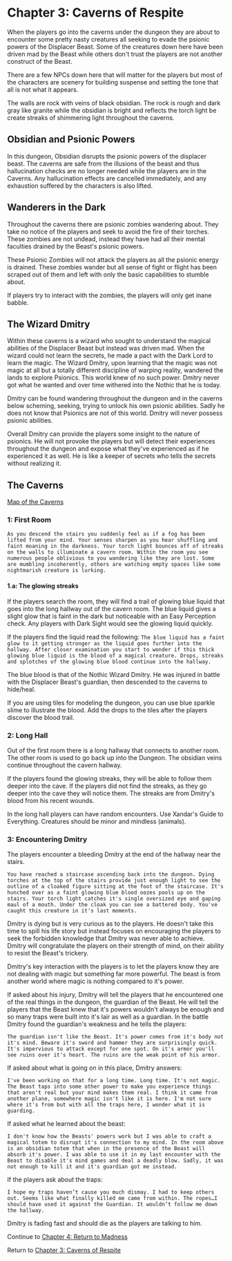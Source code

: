 # Chapter 3: Caverns of Respite

When the players go into the caverns under the dungeon they are about to encounter some pretty nasty creatures all seeking to evade the psionic powers of the Displacer Beast. Some of the creatures down here have been driven mad by the Beast while others don't trust the players are not another construct of the Beast.

There are a few NPCs down here that will matter for the players but most of the characters are scenery for building suspense and setting the tone that all is not what it appears. 

The walls are rock with veins of black obsidian. The rock is rough and dark gray like granite while the obsidian is bright and reflects the torch light be create streaks of shimmering light throughout the caverns.

## Obsidian and Psionic Powers

In this dungeon, Obsidian disrupts the psionic powers of the displacer beast. The caverns are safe from the illusions of the beast and thus hallucination checks are no longer needed while the players are in the Caverns. Any hallucination effects are cancelled immediately, and any exhaustion suffered by the characters is also lifted.

## Wanderers in the Dark

Throughout the caverns there are psionic zombies wandering about. They take no notice of the players and seek to avoid the fire of their torches. These zombies are not undead, instead they have had all their mental faculties drained by the Beast's psionic powers.

These Psionic Zombies will not attack the players as all the psionic energy is drained. These zombies wander but all sense of fight or flight has been scraped out of them and left with only the basic capabilities to stumble about.

If players try to interact with the zombies, the players will only get inane babble.

## The Wizard Dmitry

Within these caverns is a wizard who sought to understand the magical abilities of the Displacer Beast but instead was driven mad. When the wizard could not learn the secrets, he made a pact with the Dark Lord to learn the magic. The Wizard Dmitry, upon learning that the magic was not magic at all but a totally different discipline of warping reality, wandered the lands to explore Psionics. This world knew of no such power. Dmitry never got what he wanted and over time withered into the Nothic that he is today.

Dmitry can be found wandering throughout the dungeon and in the caverns below scheming, seeking, trying to unlock his own psionic abilities. Sadly he does not know that Psionics are not of this world. Dmitry will never possess psionic abilities.

Overall Dmitry can provide the players some insight to the nature of psionics. He will not provoke the players but will detect their experiences throughout the dungeon and expose what they've experienced as if he experienced it as well. He is like a keeper of secrets who tells the secrets without realizing it.

## The Caverns
[Map of the Caverns](images/MapOfCaverns.jpg)

### 1: First Room

`As you descend the stairs you suddenly feel as if a fog has been lifted from your mind. Your senses sharpen as you hear shuffling and faint moaning in the darkness. Your torch light bounces off of streaks on the walls to illuminate a cavern room. Within the room you see numerous people oblivious to you wandering like they are lost. Some are mumbling incoherently, others are watching empty spaces like some nightmarish creature is lurking.`

#### 1.a: The glowing streaks

If the players search the room, they will find a trail of glowing blue liquid that goes into the long hallway out of the cavern room. The blue liquid gives a slight glow that is faint in the dark but noticeable with an Easy Perception check. Any players with Dark Sight would see the glowing liquid quickly.

If the players find the liquid read the following:
`The blue liquid has a faint glow to it getting stronger as the liquid goes further into the hallway. After closer examination you start to wonder if this thick glowing blue liquid is the blood of a magical creature. Drops, streaks and splotches of the glowing blue blood continue into the hallway.`

The blue blood is that of the Nothic Wizard Dmitry. He was injured in battle with the Displacer Beast's guardian, then descended to the caverns to hide/heal. 

If you are using tiles for modeling the dungeon, you can use blue sparkle slime to illustrate the blood. Add the drops to the tiles after the players discover the blood trail.

### 2: Long Hall

Out of the first room there is a long hallway that connects to another room. The other room is used to go back up into the Dungeon. The obsidian veins continue throughout the cavern hallway.

If the players found the glowing streaks, they will be able to follow them deeper into the cave. If the players did not find the streaks, as they go deeper into the cave they will notice them. The streaks are from Dmitry's blood from his recent wounds.

In the long hall players can have random encounters. Use Xandar's Guide to Everything. Creatures should be minor and mindless (animals).

### 3: Encountering Dmitry

The players encounter a bleeding Dmitry at the end of the hallway near the stairs.

`You have reached a staircase ascending back into the dungeon. Dying torches at the top of the stairs provide just enough light to see the outline of a cloaked figure sitting at the foot of the staircase. It's hunched over as a faint glowing blue blood oozes pools up on the stairs. Your torch light catches it's single oversized eye and gaping maul of a mouth. Under the cloak you can see a battered body. You've caught this creature in it's last moments.`

Dmitry is dying but is very curious as to the players. He doesn't take this time to spill his life story but instead focuses on encouraging the players to seek the forbidden knowledge that Dmitry was never able to achieve. Dmitry will congratulate the players on their strength of mind, on their ability to resist the Beast's trickery.

Dmitry's key interaction with the players is to let the players know they are not dealing with magic but something far more powerful. The beast is from another world where magic is nothing compared to it's power.

If asked about his injury, Dmitry will tell the players that he encountered one of the real things in the dungeon, the guardian of the Beast.  He will tell the players that the Beast knew that it's powers wouldn't always be enough and so many traps were built into it's lair as well as a guardian. In the battle Dmitry found the guardian's weakness and he tells the players:

`The guardian isn't like the Beast. It's power comes from it's body not it's mind. Beware it's sword and hammer they are surprisingly quick. It's impervious to attack except for one spot. On it's armor you'll see ruins over it's heart. The ruins are the weak point of his armor.`

If asked about what is going on in this place, Dmitry answers:

`I've been working on that for a long time. Long time. It's not magic. The Beast taps into some other power to make you experience things that aren't real but your mind makes them real. I think it came from another plane, somewhere magic isn't like it is here. I'm not sure where it's from but with all the traps here, I wonder what it is guarding.`

If asked what he learned about the beast:

`I don't know how the Beasts' powers work but I was able to craft a magical totem to disrupt it's connection to my mind. In the room above is an obsidian totem that when in the presence of the Beast will absorb it's power. I was able to use it in my last encounter with the Beast to disable it's mind games and deal a deadly blow. Sadly, it was not enough to kill it and it's guardian got me instead.`

If the players ask about the traps:

`I hope my traps haven’t cause you much dismay. I had to keep others out. Seems like what finally killed me came from within. The ropes…I should have used it against the Guardian. It wouldn’t follow me down the hallway.`

Dmitry is fading fast and should die as the players are talking to him.

Continue to [Chapter 4: Return to Madness](Chapter4.md)

Return to [Chapter 3: Caverns of Respite](Chapter3.md)